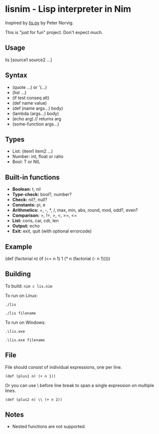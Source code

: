lisnim - Lisp interpreter in Nim
================================

Inspired by [lis.py](http://norvig.com/lispy.html) by Peter Norvig.

This is "just for fun" project. Don't expect much.

Usage
-----

lis [source1 source2 ...]

Syntax
------

* (quote ...) or '(...)
* (list ...)
* (if test conseq alt)
* (def name value)
* (def (name args...) body)
* (lambda (args...) body)
* (echo arg) // returns arg
* (some-function args...)

Types
-----

* List: (item1 item2 ...)
* Number: int, float or ratio
* Bool: T or NIL

Built-in functions
------------------

* **Boolean:** t, nil
* **Type-check:** bool?, number?
* **Check:** nil?, null?
* **Constants:** pi, e
* **Arithmetics:** +, -, \*, /, max, min, abs, round, mod, odd?, even?
* **Comparison:** =, !=, >, <, >=, <=
* **List:** cons, car, cdr, len
* **Output:** echo
* **Exit:** exit, quit (with optional errorcode)

Example
-------

(def (factorial n) (if (<= n 1) 1 (\* n (factorial (- n 1)))))

Building
--------

To build:
`nim c lis.nim`

To run on Linux:

`./lis`

`./lis filename`

To run on Windows:

`.\lis.exe`

`.\lis.exe filename`

File
----

File should consist of individual expressions, one per line.

`(def (plus1 n) (+ n 1))`

Or you can use \\ before line break to span a single expression on multiple lines.

`(def (plus2 n) \\
  (+ n 2))`

Notes
-----

* Nested functions are not supported.
